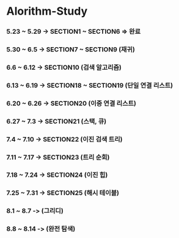 # Alorithm-Study

### 5.23 ~ 5.29 -> SECTION1 ~ SECTION6 => 완료
### 5.30 ~ 6.5 -> SECTION7 ~ SECTION9 (재귀)
### 6.6 ~ 6.12 -> SECTION10 (검색 알고리즘)
### 6.13 ~ 6.19 -> SECTION18 ~ SECTION19 (단일 연결 리스트)
### 6.20 ~ 6.26 -> SECTION20 (이중 연결 리스트)
### 6.27 ~ 7.3 -> SECTION21 (스택, 큐)
### 7.4 ~ 7.10 -> SECTION22 (이진 검색 트리)
### 7.11 ~ 7.17 -> SECTION23 (트리 순회)
### 7.18 ~ 7.24 -> SECTION24 (이진 힙)
### 7.25 ~ 7.31 -> SECTION25 (해시 테이블)
### 8.1 ~ 8.7 -> (그리디)
### 8.8 ~ 8.14 -> (완전 탐색)

